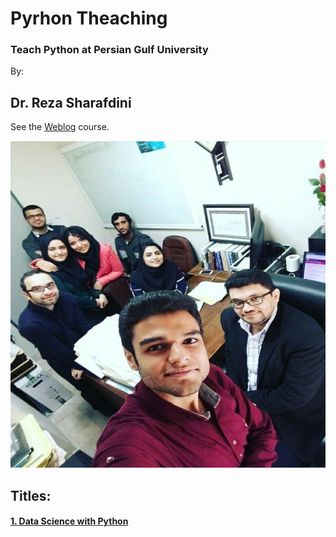 # Pyrhon Theaching
### Teach Python at Persian Gulf University

By:
## Dr. Reza Sharafdini

See the [Weblog](https://sharafdini.github.io/Pyrhon-Teaching/) course.

<img src="img/Screenshot_20210504-164940_Instagram.jpg" alt="Diffrent perspective of objects." width="800" height="523">



## Titles:
#### [1. Data Science with Python](https://nbviewer.jupyter.org/github/sharafdini/Pyrhon-Teaching/blob/main/DataSci_Python00/9%20esfand.ipynb)
